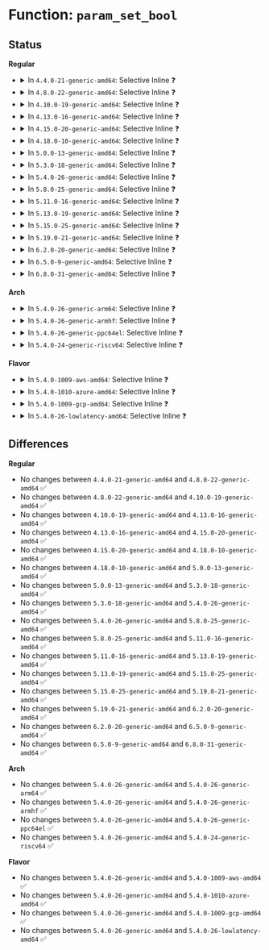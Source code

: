 # Function: <code>param_set_bool</code>

## Status
<b>Regular</b>
<ul>
<li>
<details>
<summary>In <code>4.4.0-21-generic-amd64</code>: Selective Inline ❓</summary>

```c
int param_set_bool(const char * val, const struct kernel_param * kp)
```

```json
{
  "name": "param_set_bool",
  "collision_type": "Unique Global",
  "inline_type": "Selective",
  "funcs": [
    {
      "addr": 18446744071579496416,
      "name": "param_set_bool",
      "external": true,
      "loc": "kernel/params.c:343",
      "file": "kernel/params.c",
      "inline": "not declared, inlined",
      "caller_inline": [
        "kernel/params.c:param_set_invbool",
        "kernel/params.c:param_set_bint"
      ],
      "caller_func": [
        "security/apparmor/lsm.c:param_set_aabool",
        "security/apparmor/lsm.c:param_set_aalockpolicy"
      ]
    }
  ],
  "symbols": [
    {
      "addr": 18446744071579496416,
      "name": "param_set_bool",
      "section": ".text",
      "bind": "STB_GLOBAL",
      "size": 34
    }
  ]
}
```
</details>
</li>
<li>
<details>
<summary>In <code>4.8.0-22-generic-amd64</code>: Selective Inline ❓</summary>

```c
int param_set_bool(const char * val, const struct kernel_param * kp)
```

```json
{
  "name": "param_set_bool",
  "collision_type": "Unique Global",
  "inline_type": "Selective",
  "funcs": [
    {
      "addr": 18446744071579510749,
      "name": "param_set_bool",
      "external": true,
      "loc": "kernel/params.c:343",
      "file": "kernel/params.c",
      "inline": "not declared, inlined",
      "caller_inline": [
        "kernel/params.c:param_set_bint",
        "kernel/params.c:param_set_invbool",
        "kernel/params.c:param_set_bool_enable_only",
        "kernel/params.c:param_set_bool_enable_only"
      ],
      "caller_func": [
        "security/apparmor/lsm.c:param_set_aabool",
        "security/apparmor/lsm.c:param_set_aalockpolicy"
      ]
    }
  ],
  "symbols": [
    {
      "addr": 18446744071579510432,
      "name": "param_set_bool",
      "section": ".text",
      "bind": "STB_GLOBAL",
      "size": 34
    }
  ]
}
```
</details>
</li>
<li>
<details>
<summary>In <code>4.10.0-19-generic-amd64</code>: Selective Inline ❓</summary>

```c
int param_set_bool(const char * val, const struct kernel_param * kp)
```

```json
{
  "name": "param_set_bool",
  "collision_type": "Unique Global",
  "inline_type": "Selective",
  "funcs": [
    {
      "addr": 18446744071579531421,
      "name": "param_set_bool",
      "external": true,
      "loc": "kernel/params.c:343",
      "file": "kernel/params.c",
      "inline": "not declared, inlined",
      "caller_inline": [
        "kernel/params.c:param_set_bint",
        "kernel/params.c:param_set_invbool",
        "kernel/params.c:param_set_bool_enable_only",
        "kernel/params.c:param_set_bool_enable_only"
      ],
      "caller_func": [
        "mm/zswap.c:zswap_enabled_param_set",
        "security/apparmor/lsm.c:param_set_aabool"
      ]
    }
  ],
  "symbols": [
    {
      "addr": 18446744071579531104,
      "name": "param_set_bool",
      "section": ".text",
      "bind": "STB_GLOBAL",
      "size": 34
    }
  ]
}
```
</details>
</li>
<li>
<details>
<summary>In <code>4.13.0-16-generic-amd64</code>: Selective Inline ❓</summary>

```c
int param_set_bool(const char * val, const struct kernel_param * kp)
```

```json
{
  "name": "param_set_bool",
  "collision_type": "Unique Global",
  "inline_type": "Selective",
  "funcs": [
    {
      "addr": 18446744071579519213,
      "name": "param_set_bool",
      "external": true,
      "loc": "kernel/params.c:291",
      "file": "kernel/params.c",
      "inline": "not declared, inlined",
      "caller_inline": [
        "kernel/params.c:param_set_bint",
        "kernel/params.c:param_set_invbool",
        "kernel/params.c:param_set_bool_enable_only",
        "kernel/params.c:param_set_bool_enable_only"
      ],
      "caller_func": [
        "mm/zswap.c:zswap_enabled_param_set",
        "security/apparmor/lsm.c:param_set_aabool"
      ]
    }
  ],
  "symbols": [
    {
      "addr": 18446744071579518896,
      "name": "param_set_bool",
      "section": ".text",
      "bind": "STB_GLOBAL",
      "size": 34
    }
  ]
}
```
</details>
</li>
<li>
<details>
<summary>In <code>4.15.0-20-generic-amd64</code>: Selective Inline ❓</summary>

```c
int param_set_bool(const char * val, const struct kernel_param * kp)
```

```json
{
  "name": "param_set_bool",
  "collision_type": "Unique Global",
  "inline_type": "Selective",
  "funcs": [
    {
      "addr": 18446744071579545405,
      "name": "param_set_bool",
      "external": true,
      "loc": "kernel/params.c:299",
      "file": "kernel/params.c",
      "inline": "not declared, inlined",
      "caller_inline": [
        "kernel/params.c:param_set_bint",
        "kernel/params.c:param_set_invbool",
        "kernel/params.c:param_set_bool_enable_only",
        "kernel/params.c:param_set_bool_enable_only"
      ],
      "caller_func": [
        "mm/zswap.c:zswap_enabled_param_set",
        "security/apparmor/lsm.c:param_set_aabool"
      ]
    }
  ],
  "symbols": [
    {
      "addr": 18446744071579545088,
      "name": "param_set_bool",
      "section": ".text",
      "bind": "STB_GLOBAL",
      "size": 34
    }
  ]
}
```
</details>
</li>
<li>
<details>
<summary>In <code>4.18.0-10-generic-amd64</code>: Selective Inline ❓</summary>

```c
int param_set_bool(const char * val, const struct kernel_param * kp)
```

```json
{
  "name": "param_set_bool",
  "collision_type": "Unique Global",
  "inline_type": "Selective",
  "funcs": [
    {
      "addr": 18446744071579572740,
      "name": "param_set_bool",
      "external": true,
      "loc": "kernel/params.c:299",
      "file": "kernel/params.c",
      "inline": "not declared, inlined",
      "caller_inline": [
        "kernel/params.c:param_set_bint",
        "kernel/params.c:param_set_invbool",
        "kernel/params.c:param_set_bool_enable_only",
        "kernel/params.c:param_set_bool_enable_only"
      ],
      "caller_func": [
        "mm/zswap.c:zswap_enabled_param_set",
        "security/apparmor/lsm.c:param_set_aabool"
      ]
    }
  ],
  "symbols": [
    {
      "addr": 18446744071579572400,
      "name": "param_set_bool",
      "section": ".text",
      "bind": "STB_GLOBAL",
      "size": 34
    }
  ]
}
```
</details>
</li>
<li>
<details>
<summary>In <code>5.0.0-13-generic-amd64</code>: Selective Inline ❓</summary>

```c
int param_set_bool(const char * val, const struct kernel_param * kp)
```

```json
{
  "name": "param_set_bool",
  "collision_type": "Unique Global",
  "inline_type": "Selective",
  "funcs": [
    {
      "addr": 18446744071579609924,
      "name": "param_set_bool",
      "external": true,
      "loc": "kernel/params.c:299",
      "file": "kernel/params.c",
      "inline": "not declared, inlined",
      "caller_inline": [
        "kernel/params.c:param_set_bint",
        "kernel/params.c:param_set_invbool",
        "kernel/params.c:param_set_bool_enable_only",
        "kernel/params.c:param_set_bool_enable_only"
      ],
      "caller_func": [
        "mm/zswap.c:zswap_enabled_param_set",
        "security/apparmor/lsm.c:param_set_aaintbool",
        "security/apparmor/lsm.c:param_set_aabool"
      ]
    }
  ],
  "symbols": [
    {
      "addr": 18446744071579609584,
      "name": "param_set_bool",
      "section": ".text",
      "bind": "STB_GLOBAL",
      "size": 34
    }
  ]
}
```
</details>
</li>
<li>
<details>
<summary>In <code>5.3.0-18-generic-amd64</code>: Selective Inline ❓</summary>

```c
int param_set_bool(const char * val, const struct kernel_param * kp)
```

```json
{
  "name": "param_set_bool",
  "collision_type": "Unique Global",
  "inline_type": "Selective",
  "funcs": [
    {
      "addr": 18446744071579634276,
      "name": "param_set_bool",
      "external": true,
      "loc": "kernel/params.c:287",
      "file": "kernel/params.c",
      "inline": "not declared, inlined",
      "caller_inline": [
        "kernel/params.c:param_set_bint",
        "kernel/params.c:param_set_invbool",
        "kernel/params.c:param_set_bool_enable_only",
        "kernel/params.c:param_set_bool_enable_only"
      ],
      "caller_func": [
        "mm/shuffle.c:shuffle_store",
        "mm/zswap.c:zswap_enabled_param_set",
        "security/apparmor/lsm.c:param_set_aaintbool",
        "security/apparmor/lsm.c:param_set_aabool",
        "security/apparmor/lsm.c:param_set_aalockpolicy"
      ]
    }
  ],
  "symbols": [
    {
      "addr": 18446744071579633936,
      "name": "param_set_bool",
      "section": ".text",
      "bind": "STB_GLOBAL",
      "size": 34
    }
  ]
}
```
</details>
</li>
<li>
<details>
<summary>In <code>5.4.0-26-generic-amd64</code>: Selective Inline ❓</summary>

```c
int param_set_bool(const char * val, const struct kernel_param * kp)
```

```json
{
  "name": "param_set_bool",
  "collision_type": "Unique Global",
  "inline_type": "Selective",
  "funcs": [
    {
      "addr": 18446744071579659876,
      "name": "param_set_bool",
      "external": true,
      "loc": "kernel/params.c:288",
      "file": "kernel/params.c",
      "inline": "not declared, inlined",
      "caller_inline": [
        "kernel/params.c:param_set_bint",
        "kernel/params.c:param_set_invbool",
        "kernel/params.c:param_set_bool_enable_only",
        "kernel/params.c:param_set_bool_enable_only"
      ],
      "caller_func": [
        "mm/shuffle.c:shuffle_store",
        "mm/zswap.c:zswap_enabled_param_set",
        "security/apparmor/lsm.c:param_set_aaintbool",
        "security/apparmor/lsm.c:param_set_aabool",
        "security/apparmor/lsm.c:param_set_aalockpolicy"
      ]
    }
  ],
  "symbols": [
    {
      "addr": 18446744071579659536,
      "name": "param_set_bool",
      "section": ".text",
      "bind": "STB_GLOBAL",
      "size": 34
    }
  ]
}
```
</details>
</li>
<li>
<details>
<summary>In <code>5.8.0-25-generic-amd64</code>: Selective Inline ❓</summary>

```c
int param_set_bool(const char * val, const struct kernel_param * kp)
```

```json
{
  "name": "param_set_bool",
  "collision_type": "Unique Global",
  "inline_type": "Selective",
  "funcs": [
    {
      "addr": 18446744071579692644,
      "name": "param_set_bool",
      "external": true,
      "loc": "kernel/params.c:288",
      "file": "kernel/params.c",
      "inline": "not declared, inlined",
      "caller_inline": [
        "kernel/params.c:param_set_bint",
        "kernel/params.c:param_set_invbool",
        "kernel/params.c:param_set_bool_enable_only",
        "kernel/params.c:param_set_bool_enable_only"
      ],
      "caller_func": [
        "mm/shuffle.c:shuffle_store",
        "mm/zswap.c:zswap_enabled_param_set",
        "security/apparmor/lsm.c:param_set_aaintbool"
      ]
    }
  ],
  "symbols": [
    {
      "addr": 18446744071579692304,
      "name": "param_set_bool",
      "section": ".text",
      "bind": "STB_GLOBAL",
      "size": 34
    }
  ]
}
```
</details>
</li>
<li>
<details>
<summary>In <code>5.11.0-16-generic-amd64</code>: Selective Inline ❓</summary>

```c
int param_set_bool(const char * val, const struct kernel_param * kp)
```

```json
{
  "name": "param_set_bool",
  "collision_type": "Unique Global",
  "inline_type": "Selective",
  "funcs": [
    {
      "addr": 18446744071579670932,
      "name": "param_set_bool",
      "external": true,
      "loc": "kernel/params.c:289",
      "file": "kernel/params.c",
      "inline": "not declared, inlined",
      "caller_inline": [
        "kernel/params.c:param_set_bint",
        "kernel/params.c:param_set_invbool",
        "kernel/params.c:param_set_bool_enable_only",
        "kernel/params.c:param_set_bool_enable_only"
      ],
      "caller_func": [
        "mm/shuffle.c:shuffle_store",
        "mm/zswap.c:zswap_enabled_param_set",
        "security/apparmor/lsm.c:param_set_aaintbool"
      ]
    }
  ],
  "symbols": [
    {
      "addr": 18446744071579670592,
      "name": "param_set_bool",
      "section": ".text",
      "bind": "STB_GLOBAL",
      "size": 34
    }
  ]
}
```
</details>
</li>
<li>
<details>
<summary>In <code>5.13.0-19-generic-amd64</code>: Selective Inline ❓</summary>

```c
int param_set_bool(const char * val, const struct kernel_param * kp)
```

```json
{
  "name": "param_set_bool",
  "collision_type": "Unique Global",
  "inline_type": "Selective",
  "funcs": [
    {
      "addr": 18446744071579677860,
      "name": "param_set_bool",
      "external": true,
      "loc": "kernel/params.c:289",
      "file": "kernel/params.c",
      "inline": "not declared, inlined",
      "caller_inline": [
        "kernel/params.c:param_set_bint",
        "kernel/params.c:param_set_invbool",
        "kernel/params.c:param_set_bool_enable_only",
        "kernel/params.c:param_set_bool_enable_only"
      ],
      "caller_func": [
        "mm/shuffle.c:shuffle_store",
        "mm/zswap.c:zswap_enabled_param_set",
        "security/apparmor/lsm.c:param_set_aaintbool"
      ]
    }
  ],
  "symbols": [
    {
      "addr": 18446744071579677520,
      "name": "param_set_bool",
      "section": ".text",
      "bind": "STB_GLOBAL",
      "size": 34
    }
  ]
}
```
</details>
</li>
<li>
<details>
<summary>In <code>5.15.0-25-generic-amd64</code>: Selective Inline ❓</summary>

```c
int param_set_bool(const char * val, const struct kernel_param * kp)
```

```json
{
  "name": "param_set_bool",
  "collision_type": "Unique Global",
  "inline_type": "Selective",
  "funcs": [
    {
      "addr": 18446744071579756630,
      "name": "param_set_bool",
      "external": true,
      "loc": "kernel/params.c:307",
      "file": "kernel/params.c",
      "inline": "not declared, inlined",
      "caller_inline": [
        "kernel/params.c:param_set_bint",
        "kernel/params.c:param_set_invbool",
        "kernel/params.c:param_set_bool_enable_only",
        "kernel/params.c:param_set_bool_enable_only"
      ],
      "caller_func": [
        "mm/shuffle.c:shuffle_store",
        "mm/zswap.c:zswap_enabled_param_set",
        "security/apparmor/lsm.c:param_set_aaintbool"
      ]
    }
  ],
  "symbols": [
    {
      "addr": 18446744071579755696,
      "name": "param_set_bool",
      "section": ".text",
      "bind": "STB_GLOBAL",
      "size": 34
    }
  ]
}
```
</details>
</li>
<li>
<details>
<summary>In <code>5.19.0-21-generic-amd64</code>: Selective Inline ❓</summary>

```c
int param_set_bool(const char * val, const struct kernel_param * kp)
```

```json
{
  "name": "param_set_bool",
  "collision_type": "Unique Global",
  "inline_type": "Selective",
  "funcs": [
    {
      "addr": 18446744071579863236,
      "name": "param_set_bool",
      "external": true,
      "loc": "kernel/params.c:307",
      "file": "kernel/params.c",
      "inline": "not declared, inlined",
      "caller_inline": [
        "kernel/params.c:param_set_bint",
        "kernel/params.c:param_set_invbool",
        "kernel/params.c:param_set_bool_enable_only",
        "kernel/params.c:param_set_bool_enable_only"
      ],
      "caller_func": [
        "mm/shuffle.c:shuffle_store",
        "mm/memory_hotplug.c:memmap_on_memory_set",
        "mm/zswap.c:zswap_enabled_param_set",
        "security/apparmor/lsm.c:param_set_aaintbool"
      ]
    }
  ],
  "symbols": [
    {
      "addr": 18446744071579861888,
      "name": "param_set_bool",
      "section": ".text",
      "bind": "STB_GLOBAL",
      "size": 42
    }
  ]
}
```
</details>
</li>
<li>
<details>
<summary>In <code>6.2.0-20-generic-amd64</code>: Selective Inline ❓</summary>

```c
int param_set_bool(const char * val, const struct kernel_param * kp)
```

```json
{
  "name": "param_set_bool",
  "collision_type": "Unique Global",
  "inline_type": "Selective",
  "funcs": [
    {
      "addr": 18446744071580005284,
      "name": "param_set_bool",
      "external": true,
      "loc": "kernel/params.c:307",
      "file": "kernel/params.c",
      "inline": "not declared, inlined",
      "caller_inline": [
        "kernel/params.c:param_set_bint",
        "kernel/params.c:param_set_invbool",
        "kernel/params.c:param_set_bool_enable_only",
        "kernel/params.c:param_set_bool_enable_only"
      ],
      "caller_func": [
        "mm/shuffle.c:shuffle_param_set",
        "mm/zswap.c:zswap_enabled_param_set",
        "security/apparmor/lsm.c:param_set_aaintbool"
      ]
    }
  ],
  "symbols": [
    {
      "addr": 18446744071580003792,
      "name": "param_set_bool",
      "section": ".text",
      "bind": "STB_GLOBAL",
      "size": 42
    }
  ]
}
```
</details>
</li>
<li>
<details>
<summary>In <code>6.5.0-9-generic-amd64</code>: Selective Inline ❓</summary>

```c
int param_set_bool(const char * val, const struct kernel_param * kp)
```

```json
{
  "name": "param_set_bool",
  "collision_type": "Unique Global",
  "inline_type": "Selective",
  "funcs": [
    {
      "addr": 18446744071580059124,
      "name": "param_set_bool",
      "external": true,
      "loc": "kernel/params.c:308",
      "file": "kernel/params.c",
      "inline": "not declared, inlined",
      "caller_inline": [
        "kernel/params.c:param_set_bint",
        "kernel/params.c:param_set_invbool",
        "kernel/params.c:param_set_bool_enable_only",
        "kernel/params.c:param_set_bool_enable_only"
      ],
      "caller_func": [
        "mm/shuffle.c:shuffle_param_set",
        "security/apparmor/lsm.c:param_set_aaintbool"
      ]
    }
  ],
  "symbols": [
    {
      "addr": 18446744071580057664,
      "name": "param_set_bool",
      "section": ".text",
      "bind": "STB_GLOBAL",
      "size": 42
    }
  ]
}
```
</details>
</li>
<li>
<details>
<summary>In <code>6.8.0-31-generic-amd64</code>: Selective Inline ❓</summary>

```c
int param_set_bool(const char * val, const struct kernel_param * kp)
```

```json
{
  "name": "param_set_bool",
  "collision_type": "Unique Global",
  "inline_type": "Selective",
  "funcs": [
    {
      "addr": 18446744071580101652,
      "name": "param_set_bool",
      "external": true,
      "loc": "kernel/params.c:310",
      "file": "kernel/params.c",
      "inline": "not declared, inlined",
      "caller_inline": [
        "kernel/params.c:param_set_bint",
        "kernel/params.c:param_set_invbool",
        "kernel/params.c:param_set_bool_enable_only",
        "kernel/params.c:param_set_bool_enable_only"
      ],
      "caller_func": [
        "mm/shuffle.c:shuffle_param_set",
        "security/apparmor/lsm.c:param_set_aaintbool"
      ]
    }
  ],
  "symbols": [
    {
      "addr": 18446744071580100192,
      "name": "param_set_bool",
      "section": ".text",
      "bind": "STB_GLOBAL",
      "size": 42
    }
  ]
}
```
</details>
</li>
</ul>
<b>Arch</b>
<ul>
<li>
<details>
<summary>In <code>5.4.0-26-generic-arm64</code>: Selective Inline ❓</summary>

```c
int param_set_bool(const char * val, const struct kernel_param * kp)
```

```json
{
  "name": "param_set_bool",
  "collision_type": "Unique Global",
  "inline_type": "Selective",
  "funcs": [
    {
      "addr": 18446603336490835296,
      "name": "param_set_bool",
      "external": true,
      "loc": "kernel/params.c:288",
      "file": "kernel/params.c",
      "inline": "not declared, inlined",
      "caller_inline": [
        "kernel/params.c:param_set_bint",
        "kernel/params.c:param_set_invbool",
        "kernel/params.c:param_set_bool_enable_only",
        "kernel/params.c:param_set_bool_enable_only"
      ],
      "caller_func": [
        "mm/shuffle.c:shuffle_store",
        "mm/zswap.c:zswap_enabled_param_set",
        "security/apparmor/lsm.c:param_set_aaintbool",
        "security/apparmor/lsm.c:param_set_aabool"
      ]
    }
  ],
  "symbols": [
    {
      "addr": 18446603336490834880,
      "name": "param_set_bool",
      "section": ".text",
      "bind": "STB_GLOBAL",
      "size": 64
    }
  ]
}
```
</details>
</li>
<li>
<details>
<summary>In <code>5.4.0-26-generic-armhf</code>: Selective Inline ❓</summary>

```c
int param_set_bool(const char * val, const struct kernel_param * kp)
```

```json
{
  "name": "param_set_bool",
  "collision_type": "Unique Global",
  "inline_type": "Selective",
  "funcs": [
    {
      "addr": 3224865372,
      "name": "param_set_bool",
      "external": true,
      "loc": "kernel/params.c:288",
      "file": "kernel/params.c",
      "inline": "not declared, inlined",
      "caller_inline": [
        "kernel/params.c:param_set_bint",
        "kernel/params.c:param_set_invbool",
        "kernel/params.c:param_set_bool_enable_only",
        "kernel/params.c:param_set_bool_enable_only"
      ],
      "caller_func": [
        "mm/shuffle.c:shuffle_store",
        "mm/zswap.c:zswap_enabled_param_set",
        "security/apparmor/lsm.c:param_set_aaintbool",
        "security/apparmor/lsm.c:param_set_aabool"
      ]
    }
  ],
  "symbols": [
    {
      "addr": 3224864964,
      "name": "param_set_bool",
      "section": ".text",
      "bind": "STB_GLOBAL",
      "size": 48
    }
  ]
}
```
</details>
</li>
<li>
<details>
<summary>In <code>5.4.0-26-generic-ppc64el</code>: Selective Inline ❓</summary>

```c
int param_set_bool(const char * val, const struct kernel_param * kp)
```

```json
{
  "name": "param_set_bool",
  "collision_type": "Unique Global",
  "inline_type": "Selective",
  "funcs": [
    {
      "addr": 13835058055283670724,
      "name": "param_set_bool",
      "external": true,
      "loc": "kernel/params.c:288",
      "file": "kernel/params.c",
      "inline": "not declared, inlined",
      "caller_inline": [
        "kernel/params.c:param_set_bint",
        "kernel/params.c:param_set_invbool",
        "kernel/params.c:param_set_bool_enable_only",
        "kernel/params.c:param_set_bool_enable_only"
      ],
      "caller_func": [
        "mm/shuffle.c:shuffle_store",
        "mm/zswap.c:zswap_enabled_param_set",
        "security/apparmor/lsm.c:param_set_aaintbool",
        "security/apparmor/lsm.c:param_set_aabool",
        "security/apparmor/lsm.c:param_set_aalockpolicy"
      ]
    }
  ],
  "symbols": [
    {
      "addr": 13835058055283670144,
      "name": "param_set_bool",
      "section": ".text",
      "bind": "STB_GLOBAL",
      "size": 100
    }
  ]
}
```
</details>
</li>
<li>
<details>
<summary>In <code>5.4.0-24-generic-riscv64</code>: Selective Inline ❓</summary>

```c
int param_set_bool(const char * val, const struct kernel_param * kp)
```

```json
{
  "name": "param_set_bool",
  "collision_type": "Unique Global",
  "inline_type": "Selective",
  "funcs": [
    {
      "addr": 18446743936271505684,
      "name": "param_set_bool",
      "external": true,
      "loc": "kernel/params.c:288",
      "file": "kernel/params.c",
      "inline": "not declared, inlined",
      "caller_inline": [
        "kernel/params.c:param_set_bint",
        "kernel/params.c:param_set_invbool",
        "kernel/params.c:param_set_bool_enable_only",
        "kernel/params.c:param_set_bool_enable_only"
      ],
      "caller_func": [
        "mm/shuffle.c:shuffle_store",
        "mm/zswap.c:zswap_enabled_param_set",
        "security/apparmor/lsm.c:param_set_aaintbool",
        "security/apparmor/lsm.c:param_set_aabool"
      ]
    }
  ],
  "symbols": [
    {
      "addr": 18446743936271505392,
      "name": "param_set_bool",
      "section": ".text",
      "bind": "STB_GLOBAL",
      "size": 64
    }
  ]
}
```
</details>
</li>
</ul>
<b>Flavor</b>
<ul>
<li>
<details>
<summary>In <code>5.4.0-1009-aws-amd64</code>: Selective Inline ❓</summary>

```c
int param_set_bool(const char * val, const struct kernel_param * kp)
```

```json
{
  "name": "param_set_bool",
  "collision_type": "Unique Global",
  "inline_type": "Selective",
  "funcs": [
    {
      "addr": 18446744071579636196,
      "name": "param_set_bool",
      "external": true,
      "loc": "kernel/params.c:288",
      "file": "kernel/params.c",
      "inline": "not declared, inlined",
      "caller_inline": [
        "kernel/params.c:param_set_bint",
        "kernel/params.c:param_set_invbool",
        "kernel/params.c:param_set_bool_enable_only",
        "kernel/params.c:param_set_bool_enable_only"
      ],
      "caller_func": [
        "mm/shuffle.c:shuffle_store",
        "mm/zswap.c:zswap_enabled_param_set",
        "security/apparmor/lsm.c:param_set_aaintbool",
        "security/apparmor/lsm.c:param_set_aabool",
        "security/apparmor/lsm.c:param_set_aalockpolicy"
      ]
    }
  ],
  "symbols": [
    {
      "addr": 18446744071579635856,
      "name": "param_set_bool",
      "section": ".text",
      "bind": "STB_GLOBAL",
      "size": 34
    }
  ]
}
```
</details>
</li>
<li>
<details>
<summary>In <code>5.4.0-1010-azure-amd64</code>: Selective Inline ❓</summary>

```c
int param_set_bool(const char * val, const struct kernel_param * kp)
```

```json
{
  "name": "param_set_bool",
  "collision_type": "Unique Global",
  "inline_type": "Selective",
  "funcs": [
    {
      "addr": 18446744071579564500,
      "name": "param_set_bool",
      "external": true,
      "loc": "kernel/params.c:288",
      "file": "kernel/params.c",
      "inline": "not declared, inlined",
      "caller_inline": [
        "kernel/params.c:param_set_bint",
        "kernel/params.c:param_set_invbool",
        "kernel/params.c:param_set_bool_enable_only",
        "kernel/params.c:param_set_bool_enable_only"
      ],
      "caller_func": [
        "mm/shuffle.c:shuffle_store",
        "mm/zswap.c:zswap_enabled_param_set",
        "security/apparmor/lsm.c:param_set_aaintbool",
        "security/apparmor/lsm.c:param_set_aabool",
        "security/apparmor/lsm.c:param_set_aalockpolicy"
      ]
    }
  ],
  "symbols": [
    {
      "addr": 18446744071579564160,
      "name": "param_set_bool",
      "section": ".text",
      "bind": "STB_GLOBAL",
      "size": 34
    }
  ]
}
```
</details>
</li>
<li>
<details>
<summary>In <code>5.4.0-1009-gcp-amd64</code>: Selective Inline ❓</summary>

```c
int param_set_bool(const char * val, const struct kernel_param * kp)
```

```json
{
  "name": "param_set_bool",
  "collision_type": "Unique Global",
  "inline_type": "Selective",
  "funcs": [
    {
      "addr": 18446744071579633460,
      "name": "param_set_bool",
      "external": true,
      "loc": "kernel/params.c:288",
      "file": "kernel/params.c",
      "inline": "not declared, inlined",
      "caller_inline": [
        "kernel/params.c:param_set_bint",
        "kernel/params.c:param_set_invbool",
        "kernel/params.c:param_set_bool_enable_only",
        "kernel/params.c:param_set_bool_enable_only"
      ],
      "caller_func": [
        "mm/shuffle.c:shuffle_store",
        "mm/zswap.c:zswap_enabled_param_set",
        "security/apparmor/lsm.c:param_set_aaintbool",
        "security/apparmor/lsm.c:param_set_aabool",
        "security/apparmor/lsm.c:param_set_aalockpolicy"
      ]
    }
  ],
  "symbols": [
    {
      "addr": 18446744071579633120,
      "name": "param_set_bool",
      "section": ".text",
      "bind": "STB_GLOBAL",
      "size": 34
    }
  ]
}
```
</details>
</li>
<li>
<details>
<summary>In <code>5.4.0-26-lowlatency-amd64</code>: Selective Inline ❓</summary>

```c
int param_set_bool(const char * val, const struct kernel_param * kp)
```

```json
{
  "name": "param_set_bool",
  "collision_type": "Unique Global",
  "inline_type": "Selective",
  "funcs": [
    {
      "addr": 18446744071579667460,
      "name": "param_set_bool",
      "external": true,
      "loc": "kernel/params.c:288",
      "file": "kernel/params.c",
      "inline": "not declared, inlined",
      "caller_inline": [
        "kernel/params.c:param_set_bint",
        "kernel/params.c:param_set_invbool",
        "kernel/params.c:param_set_bool_enable_only",
        "kernel/params.c:param_set_bool_enable_only"
      ],
      "caller_func": [
        "mm/shuffle.c:shuffle_store",
        "mm/zswap.c:zswap_enabled_param_set",
        "security/apparmor/lsm.c:param_set_aaintbool",
        "security/apparmor/lsm.c:param_set_aabool",
        "security/apparmor/lsm.c:param_set_aalockpolicy"
      ]
    }
  ],
  "symbols": [
    {
      "addr": 18446744071579667120,
      "name": "param_set_bool",
      "section": ".text",
      "bind": "STB_GLOBAL",
      "size": 34
    }
  ]
}
```
</details>
</li>
</ul>

## Differences
<b>Regular</b>
<ul>
<li>
No changes between <code>4.4.0-21-generic-amd64</code> and <code>4.8.0-22-generic-amd64</code> ✅
</li>
<li>
No changes between <code>4.8.0-22-generic-amd64</code> and <code>4.10.0-19-generic-amd64</code> ✅
</li>
<li>
No changes between <code>4.10.0-19-generic-amd64</code> and <code>4.13.0-16-generic-amd64</code> ✅
</li>
<li>
No changes between <code>4.13.0-16-generic-amd64</code> and <code>4.15.0-20-generic-amd64</code> ✅
</li>
<li>
No changes between <code>4.15.0-20-generic-amd64</code> and <code>4.18.0-10-generic-amd64</code> ✅
</li>
<li>
No changes between <code>4.18.0-10-generic-amd64</code> and <code>5.0.0-13-generic-amd64</code> ✅
</li>
<li>
No changes between <code>5.0.0-13-generic-amd64</code> and <code>5.3.0-18-generic-amd64</code> ✅
</li>
<li>
No changes between <code>5.3.0-18-generic-amd64</code> and <code>5.4.0-26-generic-amd64</code> ✅
</li>
<li>
No changes between <code>5.4.0-26-generic-amd64</code> and <code>5.8.0-25-generic-amd64</code> ✅
</li>
<li>
No changes between <code>5.8.0-25-generic-amd64</code> and <code>5.11.0-16-generic-amd64</code> ✅
</li>
<li>
No changes between <code>5.11.0-16-generic-amd64</code> and <code>5.13.0-19-generic-amd64</code> ✅
</li>
<li>
No changes between <code>5.13.0-19-generic-amd64</code> and <code>5.15.0-25-generic-amd64</code> ✅
</li>
<li>
No changes between <code>5.15.0-25-generic-amd64</code> and <code>5.19.0-21-generic-amd64</code> ✅
</li>
<li>
No changes between <code>5.19.0-21-generic-amd64</code> and <code>6.2.0-20-generic-amd64</code> ✅
</li>
<li>
No changes between <code>6.2.0-20-generic-amd64</code> and <code>6.5.0-9-generic-amd64</code> ✅
</li>
<li>
No changes between <code>6.5.0-9-generic-amd64</code> and <code>6.8.0-31-generic-amd64</code> ✅
</li>
</ul>
<b>Arch</b>
<ul>
<li>
No changes between <code>5.4.0-26-generic-amd64</code> and <code>5.4.0-26-generic-arm64</code> ✅
</li>
<li>
No changes between <code>5.4.0-26-generic-amd64</code> and <code>5.4.0-26-generic-armhf</code> ✅
</li>
<li>
No changes between <code>5.4.0-26-generic-amd64</code> and <code>5.4.0-26-generic-ppc64el</code> ✅
</li>
<li>
No changes between <code>5.4.0-26-generic-amd64</code> and <code>5.4.0-24-generic-riscv64</code> ✅
</li>
</ul>
<b>Flavor</b>
<ul>
<li>
No changes between <code>5.4.0-26-generic-amd64</code> and <code>5.4.0-1009-aws-amd64</code> ✅
</li>
<li>
No changes between <code>5.4.0-26-generic-amd64</code> and <code>5.4.0-1010-azure-amd64</code> ✅
</li>
<li>
No changes between <code>5.4.0-26-generic-amd64</code> and <code>5.4.0-1009-gcp-amd64</code> ✅
</li>
<li>
No changes between <code>5.4.0-26-generic-amd64</code> and <code>5.4.0-26-lowlatency-amd64</code> ✅
</li>
</ul>
